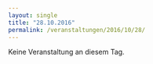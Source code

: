 ```yaml
---
layout: single
title: "28.10.2016"
permalink: /veranstaltungen/2016/10/28/
---
```


Keine Veranstaltung an diesem Tag.
